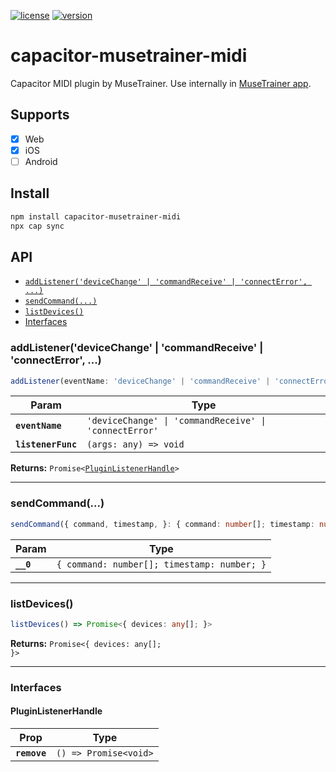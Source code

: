 [![license](https://img.shields.io/badge/license-MIT-blue.svg)](https://github.com/musetrainer/capacitor-musetrainer-midi/blob/master/LICENSE)
[![version](https://img.shields.io/npm/v/capacitor-musetrainer-midi/latest.svg)](https://www.npmjs.com/package/capacitor-musetrainer-midi)
  
# capacitor-musetrainer-midi

Capacitor MIDI plugin by MuseTrainer. Use internally in [MuseTrainer app](https://musetrainer.com).

## Supports

- [x] Web
- [x] iOS
- [ ] Android

## Install

```bash
npm install capacitor-musetrainer-midi
npx cap sync
```

## API

<docgen-index>

* [`addListener('deviceChange' | 'commandReceive' | 'connectError', ...)`](#addlistenerdevicechange--commandreceive--connecterror)
* [`sendCommand(...)`](#sendcommand)
* [`listDevices()`](#listdevices)
* [Interfaces](#interfaces)

</docgen-index>

<docgen-api>
<!--Update the source file JSDoc comments and rerun docgen to update the docs below-->

### addListener('deviceChange' | 'commandReceive' | 'connectError', ...)

```typescript
addListener(eventName: 'deviceChange' | 'commandReceive' | 'connectError', listenerFunc: (args: any) => void) => Promise<PluginListenerHandle>
```

| Param              | Type                                                              |
| ------------------ | ----------------------------------------------------------------- |
| **`eventName`**    | <code>'deviceChange' \| 'commandReceive' \| 'connectError'</code> |
| **`listenerFunc`** | <code>(args: any) =&gt; void</code>                               |

**Returns:** <code>Promise&lt;<a href="#pluginlistenerhandle">PluginListenerHandle</a>&gt;</code>

--------------------


### sendCommand(...)

```typescript
sendCommand({ command, timestamp, }: { command: number[]; timestamp: number; }) => Promise<void>
```

| Param     | Type                                                   |
| --------- | ------------------------------------------------------ |
| **`__0`** | <code>{ command: number[]; timestamp: number; }</code> |

--------------------


### listDevices()

```typescript
listDevices() => Promise<{ devices: any[]; }>
```

**Returns:** <code>Promise&lt;{ devices: any[]; }&gt;</code>

--------------------


### Interfaces


#### PluginListenerHandle

| Prop         | Type                                      |
| ------------ | ----------------------------------------- |
| **`remove`** | <code>() =&gt; Promise&lt;void&gt;</code> |

</docgen-api>
